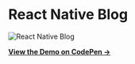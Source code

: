 # React Native Blog

![React Native Blog](https://github.com/Ahmetaksungur/react-native-blog/blob/main/07b591553b0643f5a171e32fb85c59bd14_56_18.gif?raw=true)

**[View the Demo on CodePen &rarr;](https://codepen.io/collection/DPvrMq)**

